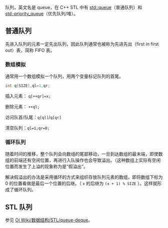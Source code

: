 队列，英文名是 queue，在 C++ STL 中有 [std::queue](https://en.cppreference.com/w/cpp/container/queue)（普通队列）和 [std::priority_queue](https://en.cppreference.com/w/cpp/container/priority_queue)（优先队列/堆）。

## 普通队列

先进入队列的元素一定先出队列，因此队列通常也被称为先进先出（first in first out）表，简称 FIFO 表。

### 数组模拟

通常用一个数组模拟一个队列，用两个变量标记队列的首尾。

```cpp
int q[SIZE],ql=1,qr;
```

插入元素： `q[++qr]=x;`

删除元素：  `++ql;`

访问队首/队尾：`q[ql]`/`q[qr]`

清空队列：`ql=1;qr=0;`

### 循环队列

随着时间的推移，整个队列会向数组的尾部移动，一旦到达数组的最末端，即使数组的前端还有空闲位置，再进行入队操作也会导致溢出。（这种数组上实际有空闲位置而发生了上溢的现象称为是“假溢出”。

解决假溢出的办法是采用循环的方式来组织存放队列元素的数组，即将数组下标为 0 的位置看做是最后一个位置的后继。（ `x` 的后继为 `(x + 1) % SIZE` ）。这样就形成了循环队列。

## STL 队列

参见 [OI Wiki/数据结构/STL/queue-deque](/ds/stl/queue-deque)。